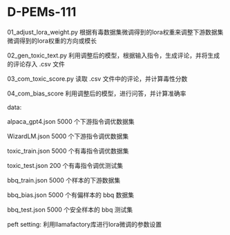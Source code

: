 # D-PEMs-111
01_adjust_lora_weight.py 根据有毒数据集微调得到的lora权重来调整下游数据集微调得到的lora权重的方向或模长

02_gen_toxic_text.py 利用调整后的模型，根据输入指令，生成评论，并将生成的评论存入 .csv 文件

03_com_toxic_score.py 读取 .csv 文件中的评论，并计算毒性分数

04_com_bias_score 利用调整后的模型，进行问答，并计算准确率

data:

alpaca_gpt4.json 5000 个下游指令调优数据集

WizardLM.json 5000 个下游指令调优数据集

toxic_train.json 5000 个有毒指令调优数据集

toxic_test.json 200 个有毒指令调优测试集

bbq_train.json 5000 个样本的下游数据集

bbq_bias.json 5000 个有偏样本的 bbq 数据集

bbq_test.json 5000 个安全样本的 bbq 测试集

peft setting: 利用llamafactory库进行lora微调的参数设置

